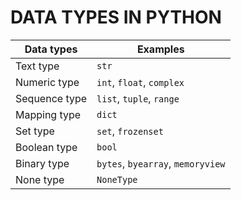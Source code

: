 # DATA TYPES IN PYTHON
| Data types | Examples |
| --- | --- |
| Text type | ```str``` |
| Numeric type | ```int```, ```float```, ```complex``` |
| Sequence type | ```list```, ```tuple```, ```range``` |
| Mapping type | ```dict``` |
| Set type | ```set```, ```frozenset``` |
| Boolean type | ```bool``` |
| Binary type | ```bytes```, ```byearray```, ```memoryview``` |
| None type | ```NoneType``` |

